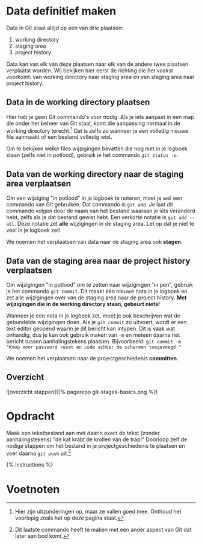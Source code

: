 # Data definitief maken
Data in Git staat altijd op één van drie plaatsen:

1. working directory
2. staging area
3. project history

Data kan van elk van deze plaatsen naar elk van de andere twee plaatsen verplaatst worden. Wij bekijken hier eerst de richting die het vaakst voorkomt: van working directory naar staging area en van staging area naar project history.

## Data in de working directory plaatsen
Hier heb je geen Git commando's voor nodig. Als je iets aanpast in een map die onder het beheer van Git staat, komt die aanpassing normaal in de working directory terecht.[^1] Dat is zelfs zo wanneer je een volledig nieuwe file aanmaakt of een bestand volledig wist.

Om te bekijken welke files wijzigingen bevatten die nog niet in je logboek staan (zelfs niet in potlood), gebruik je het commando `git status -u`.

## Data van de working directory naar de staging area verplaatsen
Om een wijziging "in potlood" in je logboek te noteren, moet je wel een commando van Git gebruiken. Dat commando is `git add`. Je laat dit commando volgen door de naam van het bestand waaraan je iets veranderd hebt, zelfs als je dat bestand gewist hebt. Een verkorte notatie is `git add --all`. Deze notatie zet **alle** wijzigingen in de staging area. Let op dat je niet te veel in je logboek zet!

We noemen het verplaatsen van data naar de staging area ook **stagen**.

## Data van de staging area naar de project history verplaatsen
Om wijzigingen "in potlood" om te zetten naar wijzigingen "in pen", gebruik je het commando `git commit`. Dit maakt één nieuwe nota in je logboek en zet alle wijzigingen over van de staging area naar de project history. **Met wijzigingen die in de working directory staan, gebeurt niets!**

Wanneer je een nota in je logboek zet, moet je ook beschrijven wat de gebundelde wijzigingen doen. Als je `git commit` zo uitvoert, wordt er een text editor geopend waarin je dit bericht kan intypen. Dit is vaak wat onhandig, dus je kan ook gebruik maken van `-m` en meteen daarna het bericht tussen aanhalingstekens plaatsen. Bijvoorbeeld: `git commit -m "Knop voor password reset en code achter de schermen toegevoegd."`

We noemen het verplaatsen naar de projectgeschiedenis **committen**.

## Overzicht
![overzicht stappen]({% pagerepo git-stages-basics.png %})

# Opdracht
Maak een tekstbestand aan met daarin exact de tekst (zonder aanhalingstekens) "de kat krabt de krollen van de trap!" Doorloop zelf de nodige stappen om het bestand in je projectgeschiedenis te plaatsen en voer daarna `git push` uit.[^2]

{% instructions %}

# Voetnoten
[^1]: Hier zijn uitzonderingen op, maar ze vallen goed mee. Onthoud het voorlopig zoals het op deze pagina staat.
[^2]: Dit laatste commando heeft te maken met een ander aspect van Git dat later aan bod komt.
